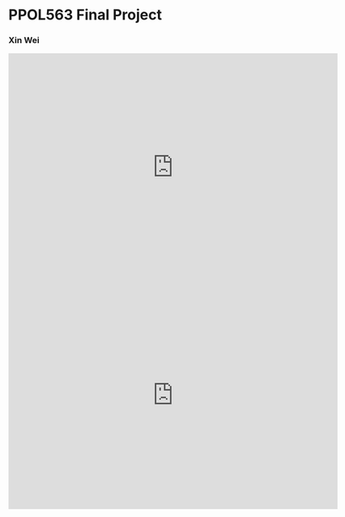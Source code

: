 # PPOL563 Final Project

### Xin Wei
         
<iframe seamless frameborder="0" src="https://public.tableau.com/views/Class_Tableau_Workbook_16084402257610/Heatmap?:language=zh-Hans&:retry=yes&:display_count=y&:origin=viz_share_link" width='650' height='450'></iframe>



<iframe seamless frameborder="0" src="http://htmlpreview.github.io/?https://github.com/Weixin3416/PPOL563_Final_Project/plotly_map.html" width='650' height='450' scrolling='yes' ></></iframe>
